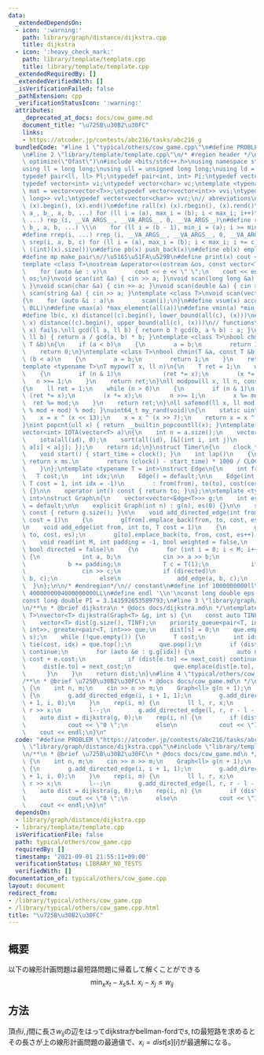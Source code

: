 ```yaml
---
data:
  _extendedDependsOn:
  - icon: ':warning:'
    path: library/graph/distance/dijkstra.cpp
    title: dijkstra
  - icon: ':heavy_check_mark:'
    path: library/template/template.cpp
    title: library/template/template.cpp
  _extendedRequiredBy: []
  _extendedVerifiedWith: []
  _isVerificationFailed: false
  _pathExtension: cpp
  _verificationStatusIcon: ':warning:'
  attributes:
    _deprecated_at_docs: docs/cow_game.md
    document_title: "\u725B\u30B2\u30FC"
    links:
    - https://atcoder.jp/contests/abc216/tasks/abc216_g
  bundledCode: "#line 1 \"typical/others/cow_game.cpp\"\n#define PROBLEM \"https://atcoder.jp/contests/abc216/tasks/abc216_g\"\
    \n#line 2 \"library/template/template.cpp\"\n/* #region header */\n#pragma GCC\
    \ optimize(\"Ofast\")\n#include <bits/stdc++.h>\nusing namespace std;\n// types\n\
    using ll = long long;\nusing ull = unsigned long long;\nusing ld = long double;\n\
    typedef pair<ll, ll> Pl;\ntypedef pair<int, int> Pi;\ntypedef vector<ll> vl;\n\
    typedef vector<int> vi;\ntypedef vector<char> vc;\ntemplate <typename T>\nusing\
    \ mat = vector<vector<T>>;\ntypedef vector<vector<int>> vvi;\ntypedef vector<vector<long\
    \ long>> vvl;\ntypedef vector<vector<char>> vvc;\n// abreviations\n#define all(x)\
    \ (x).begin(), (x).end()\n#define rall(x) (x).rbegin(), (x).rend()\n#define rep_(i,\
    \ a_, b_, a, b, ...) for (ll i = (a), max_i = (b); i < max_i; i++)\n#define rep(i,\
    \ ...) rep_(i, __VA_ARGS__, __VA_ARGS__, 0, __VA_ARGS__)\n#define rrep_(i, a_,\
    \ b_, a, b, ...) \\\n    for (ll i = (b - 1), min_i = (a); i >= min_i; i--)\n\
    #define rrep(i, ...) rrep_(i, __VA_ARGS__, __VA_ARGS__, 0, __VA_ARGS__)\n#define\
    \ srep(i, a, b, c) for (ll i = (a), max_i = (b); i < max_i; i += c)\n#define SZ(x)\
    \ ((int)(x).size())\n#define pb(x) push_back(x)\n#define eb(x) emplace_back(x)\n\
    #define mp make_pair\n//\u5165\u51FA\u529B\n#define print(x) cout << x << endl\n\
    template <class T>\nostream &operator<<(ostream &os, const vector<T> &v)\n{\n\
    \    for (auto &e : v)\n        cout << e << \" \";\n    cout << endl;\n    return\
    \ os;\n}\nvoid scan(int &a) { cin >> a; }\nvoid scan(long long &a) { cin >> a;\
    \ }\nvoid scan(char &a) { cin >> a; }\nvoid scan(double &a) { cin >> a; }\nvoid\
    \ scan(string &a) { cin >> a; }\ntemplate <class T>\nvoid scan(vector<T> &a)\n\
    {\n    for (auto &i : a)\n        scan(i);\n}\n#define vsum(x) accumulate(all(x),\
    \ 0LL)\n#define vmax(a) *max_element(all(a))\n#define vmin(a) *min_element(all(a))\n\
    #define lb(c, x) distance((c).begin(), lower_bound(all(c), (x)))\n#define ub(c,\
    \ x) distance((c).begin(), upper_bound(all(c), (x)))\n// functions\n// gcd(0,\
    \ x) fails.\nll gcd(ll a, ll b) { return b ? gcd(b, a % b) : a; }\nll lcm(ll a,\
    \ ll b) { return a / gcd(a, b) * b; }\ntemplate <class T>\nbool chmax(T &a, const\
    \ T &b)\n{\n    if (a < b)\n    {\n        a = b;\n        return 1;\n    }\n\
    \    return 0;\n}\ntemplate <class T>\nbool chmin(T &a, const T &b)\n{\n    if\
    \ (b < a)\n    {\n        a = b;\n        return 1;\n    }\n    return 0;\n}\n\
    template <typename T>\nT mypow(T x, ll n)\n{\n    T ret = 1;\n    while (n > 0)\n\
    \    {\n        if (n & 1)\n            (ret *= x);\n        (x *= x);\n     \
    \   n >>= 1;\n    }\n    return ret;\n}\nll modpow(ll x, ll n, const ll mod)\n\
    {\n    ll ret = 1;\n    while (n > 0)\n    {\n        if (n & 1)\n           \
    \ (ret *= x);\n        (x *= x);\n        n >>= 1;\n        x %= mod;\n      \
    \  ret %= mod;\n    }\n    return ret;\n}\nll safemod(ll x, ll mod) { return (x\
    \ % mod + mod) % mod; }\nuint64_t my_rand(void)\n{\n    static uint64_t x = 88172645463325252ULL;\n\
    \    x = x ^ (x << 13);\n    x = x ^ (x >> 7);\n    return x = x ^ (x << 17);\n\
    }\nint popcnt(ull x) { return __builtin_popcountll(x); }\ntemplate <typename T>\n\
    vector<int> IOTA(vector<T> a)\n{\n    int n = a.size();\n    vector<int> id(n);\n\
    \    iota(all(id), 0);\n    sort(all(id), [&](int i, int j)\n         { return\
    \ a[i] < a[j]; });\n    return id;\n}\nstruct Timer\n{\n    clock_t start_time;\n\
    \    void start() { start_time = clock(); }\n    int lap()\n    {\n        //\
    \ return x ms.\n        return (clock() - start_time) * 1000 / CLOCKS_PER_SEC;\n\
    \    }\n};\ntemplate <typename T = int>\nstruct Edge\n{\n    int from, to;\n \
    \   T cost;\n    int idx;\n\n    Edge() = default;\n\n    Edge(int from, int to,\
    \ T cost = 1, int idx = -1)\n        : from(from), to(to), cost(cost), idx(idx)\
    \ {}\n\n    operator int() const { return to; }\n};\n\ntemplate <typename T =\
    \ int>\nstruct Graph\n{\n    vector<vector<Edge<T>>> g;\n    int es;\n\n    Graph()\
    \ = default;\n\n    explicit Graph(int n) : g(n), es(0) {}\n\n    size_t size()\
    \ const { return g.size(); }\n\n    void add_directed_edge(int from, int to, T\
    \ cost = 1)\n    {\n        g[from].emplace_back(from, to, cost, es++);\n    }\n\
    \n    void add_edge(int from, int to, T cost = 1)\n    {\n        g[from].emplace_back(from,\
    \ to, cost, es);\n        g[to].emplace_back(to, from, cost, es++);\n    }\n\n\
    \    void read(int M, int padding = -1, bool weighted = false,\n             \
    \ bool directed = false)\n    {\n        for (int i = 0; i < M; i++)\n       \
    \ {\n            int a, b;\n            cin >> a >> b;\n            a += padding;\n\
    \            b += padding;\n            T c = T(1);\n            if (weighted)\n\
    \                cin >> c;\n            if (directed)\n                add_directed_edge(a,\
    \ b, c);\n            else\n                add_edge(a, b, c);\n        }\n  \
    \  }\n};\n\n/* #endregion*/\n// constant\n#define inf 1000000000ll\n#define INF\
    \ 4000000004000000000LL\n#define endl '\\n'\nconst long double eps = 0.000000000000001;\n\
    const long double PI = 3.141592653589793;\n#line 3 \"library/graph/distance/dijkstra.cpp\"\
    \n/**\n * @brief dijkstra\n * @docs docs/dijkstra.md\n */\ntemplate <typename\
    \ T>\nvector<T> dijkstra(Graph<T> &g, int s) {\n    const auto TINF = numeric_limits<T>::max();\n\
    \    vector<T> dist(g.size(), TINF);\n    priority_queue<pair<T, int>, vector<pair<T,\
    \ int>>, greater<pair<T, int>>> que;\n    dist[s] = 0;\n    que.emplace(dist[s],\
    \ s);\n    while (!que.empty()) {\n        T cost;\n        int idx;\n       \
    \ tie(cost, idx) = que.top();\n        que.pop();\n        if (dist[idx] < cost)\
    \ continue;\n        for (auto &e : g.g[idx]) {\n            auto next_cost =\
    \ cost + e.cost;\n            if (dist[e.to] <= next_cost) continue;\n       \
    \     dist[e.to] = next_cost;\n            que.emplace(dist[e.to], e.to);\n  \
    \      }\n    }\n    return dist;\n}\n#line 4 \"typical/others/cow_game.cpp\"\n\
    /**\n * @brief \u725B\u30B2\u30FC\n * @docs docs/cow_game.md\n */\nint main()\
    \ {\n    int n, m;\n    cin >> n >> m;\n    Graph<ll> g(n + 1);\n    rep(i, n)\
    \ {\n        g.add_directed_edge(i, i + 1, 1);\n        g.add_directed_edge(i\
    \ + 1, i, 0);\n    }\n    rep(i, m) {\n        ll l, r, x;\n        cin >> l >>\
    \ r >> x;\n        l--;\n        g.add_directed_edge(l, r, r - l - x);\n    }\n\
    \    auto dist = dijkstra(g, 0);\n    rep(i, n) {\n        if (dist[i + 1] - dist[i])\n\
    \            cout << \"0 \";\n        else\n            cout << \"1 \";\n    }\n\
    \    cout << endl;\n}\n"
  code: "#define PROBLEM \"https://atcoder.jp/contests/abc216/tasks/abc216_g\"\n#include\
    \ \"library/graph/distance/dijkstra.cpp\"\n#include \"library/template/template.cpp\"\
    \n/**\n * @brief \u725B\u30B2\u30FC\n * @docs docs/cow_game.md\n */\nint main()\
    \ {\n    int n, m;\n    cin >> n >> m;\n    Graph<ll> g(n + 1);\n    rep(i, n)\
    \ {\n        g.add_directed_edge(i, i + 1, 1);\n        g.add_directed_edge(i\
    \ + 1, i, 0);\n    }\n    rep(i, m) {\n        ll l, r, x;\n        cin >> l >>\
    \ r >> x;\n        l--;\n        g.add_directed_edge(l, r, r - l - x);\n    }\n\
    \    auto dist = dijkstra(g, 0);\n    rep(i, n) {\n        if (dist[i + 1] - dist[i])\n\
    \            cout << \"0 \";\n        else\n            cout << \"1 \";\n    }\n\
    \    cout << endl;\n}\n"
  dependsOn:
  - library/graph/distance/dijkstra.cpp
  - library/template/template.cpp
  isVerificationFile: false
  path: typical/others/cow_game.cpp
  requiredBy: []
  timestamp: '2021-09-01 21:55:11+09:00'
  verificationStatus: LIBRARY_NO_TESTS
  verifiedWith: []
documentation_of: typical/others/cow_game.cpp
layout: document
redirect_from:
- /library/typical/others/cow_game.cpp
- /library/typical/others/cow_game.cpp.html
title: "\u725B\u30B2\u30FC"
---
```

## 概要
以下の線形計画問題は最短路問題に帰着して解くことができる
$$
\min_x x_t-x_s \text{s.t. } x_i-x_j \leq w_{ij}
$$

## 方法
頂点$i, j$間に長さ$w_{ij}$の辺をはってdijkstraかbellman-fordで$s, t$の最短路を求めると
その長さが上の線形計画問題の最適値で、$x_i = dist[s][i]$が最適解になる。